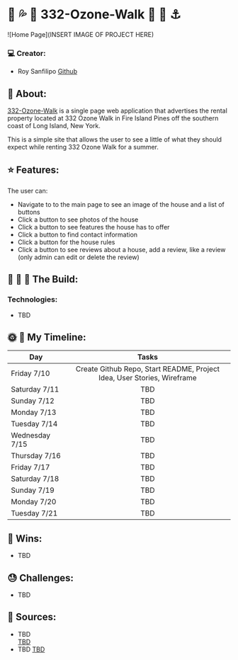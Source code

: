 #  :shell: :sweat_drops: :rainbow: 332-Ozone-Walk :rainbow: :high_heel: :anchor:

![Home Page](INSERT IMAGE OF PROJECT HERE)

### :computer: Creator:

- Roy Sanfilipo
[Github](https://github.com/roysanfilipo)

## :sunrise: About:

[332-Ozone-Walk](TBD) is a single page web application that advertises the rental property located at 332 Ozone Walk in Fire Island Pines off the southern coast of Long Island, New York.

This is a simple site that allows the user to see a little of what they should expect while renting 332 Ozone Walk for a summer.

## :star: Features:
The user can:
- Navigate to to the main page to see an image of the house and a list of buttons
- Click a button to see photos of the house
- Click a button to see features the house has to offer
- Click a button to find contact information
- Click a button for the house rules
- Click a button to see reviews about a house, add a review, like a review (only admin can edit or delete the review)

## :wrench: :nut_and_bolt: :hammer: The Build:
### Technologies:
- TBD

## :sun_with_face: :full_moon_with_face: My Timeline:
| Day           | Tasks         |
| ------------- |:-------------:|
| Friday 7/10    | Create Github Repo, Start README, Project Idea, User Stories, Wireframe |
| Saturday 7/11      | TBD |
| Sunday 7/12      | TBD |
| Monday 7/13     | TBD |
| Tuesday 7/14      | TBD |
| Wednesday 7/15      | TBD |
| Thursday 7/16      | TBD |
| Friday 7/17      | TBD |
| Saturday 7/18      | TBD |
| Sunday 7/19      | TBD |
| Monday 7/20      | TBD |
| Tuesday 7/21      | TBD |


## :dancer: Wins:
- TBD

## :sweat: Challenges:
- TBD

## :blue_book: Sources:
- TBD   
[TBD](TBD)
- TBD
[TBD](TBD)
